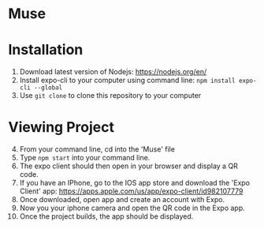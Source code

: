 # Muse

# Installation

1. Download latest version of Nodejs: https://nodejs.org/en/
2. Install expo-cli to your computer using command line: `npm install expo-cli --global`
3. Use `git clone` to clone this repository to your computer

# Viewing Project 
4. From your command line, cd into the 'Muse' file
5. Type `npm start` into your command line.
6. The expo client should then open in your browser and display a QR code.
7. If you have an IPhone, go to the IOS app store and download the 'Expo Client' app: https://apps.apple.com/us/app/expo-client/id982107779
8. Once downloaded, open app and create an account with Expo.
9. Now you your iphone camera and open the QR code in the Expo app.
10. Once the project builds, the app should be displayed. 

